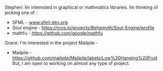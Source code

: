 Stephen:
Im interested in graphical or mathmatics libraries. Im thinking of 
picking one of :
* SFML - www.sfml-dev.org
* Soul engine - https://rcos.io/projects/Behemyth/Soul-Engine/profile
* mathfu - https://github.com/google/mathfu

Grace:
I'm interested in the project Mailpile - 
* Mailpile - https://github.com/mailpile/Mailpile/labels/Low%20Hanging%20Fruit
But, I am open to working on almost any type of project. 